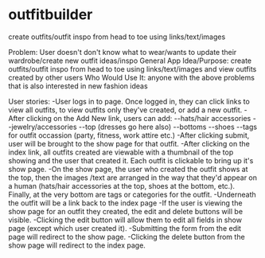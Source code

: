 # outfitbuilder
create outfits/outfit inspo from head to toe using links/text/images 

Problem: User doesn't don't know what to wear/wants to update their wardrobe/create new outfit ideas/inspo
General App Idea/Purpose: create outfits/outfit inspo from head to toe using links/text/images and view outfits created by other users
Who Would Use It: anyone with the above problems that is also interested in new fashion ideas

User stories:
-User logs in to page. Once logged in, they can click links to view all outfits, to view outfits only they've created, or add a new outfit. 
-After clicking on the Add New link, users can add:
--hats/hair accessories
--jewelry/accessories
--top (dresses go here also)
--bottoms
--shoes
--tags for outfit occassion (party, fitness, work attire etc.)
-After clicking submit, user will be brought to the show page for that outfit.
-After clicking on the index link, all outfits created are viewable with a thumbnail of the top showing and the user that created it. Each outfit is clickable to bring up it's show page.
-On the show page, the user who created the outfit shows at the top, then the images /text are arranged in the way that they'd appear on a human (hats/hair accessories at the top, shoes at the bottom, etc.). Finally, at the very bottom are tags or categories for the outfit.
-Underneath the outfit will be a link back to the index page
-If the user is viewing the show page for an outfit they created, the edit and delete buttons will be visible.
-Clicking the edit button will allow them to edit all fields in show page (except which user created it). 
-Submitting the form from the edit page will redirect to the show page.
-Clicking the delete button from the show page will redirect to the index page.